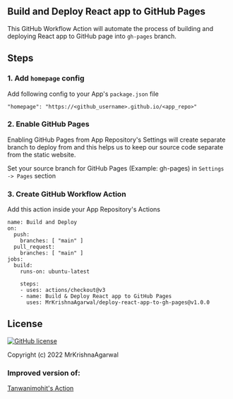 ## Build and Deploy React app to GitHub Pages

This GitHub Workflow Action will automate the process of building and deploying React app to GitHub page into `gh-pages` branch.

## Steps
### 1. Add `homepage` config
Add following config to your App's `package.json` file
```
"homepage": "https://<github_username>.github.io/<app_repo>"
```

### 2. Enable GitHub Pages
Enabling GitHub Pages from App Repository's Settings will create separate branch to deploy from and this helps us to keep our source code separate from the static website.

Set your source branch for GitHub Pages (Example: gh-pages) in `Settings -> Pages` section

### 3. Create GitHub Workflow Action 
Add this action inside your App Repository's Actions

```
name: Build and Deploy
on:
  push:
    branches: [ "main" ]
  pull_request:
    branches: [ "main" ]
jobs:
  build:
    runs-on: ubuntu-latest
    
    steps:
    - uses: actions/checkout@v3
    - name: Build & Deploy React app to GitHub Pages
      uses: MrKrishnaAgarwal/deploy-react-app-to-gh-pages@v1.0.0
```

## License
[![GitHub license](https://img.shields.io/github/license/MrKrishnaAgarwal/deploy-react-app-to-gh-pages?style=for-the-badge)](https://github.com/MrKrishnaAgarwal/deploy-react-app-to-gh-pages/blob/main/LICENSE)

Copyright (c) 2022 MrKrishnaAgarwal


### Improved version of:
[Tanwanimohit's Action](https://github.com/tanwanimohit/deploy-react-to-ghpages)
